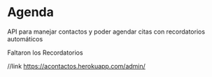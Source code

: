 # Agenda
API para manejar contactos y poder agendar citas con recordatorios automáticos

Faltaron los Recordatorios

//link 
https://acontactos.herokuapp.com/admin/
